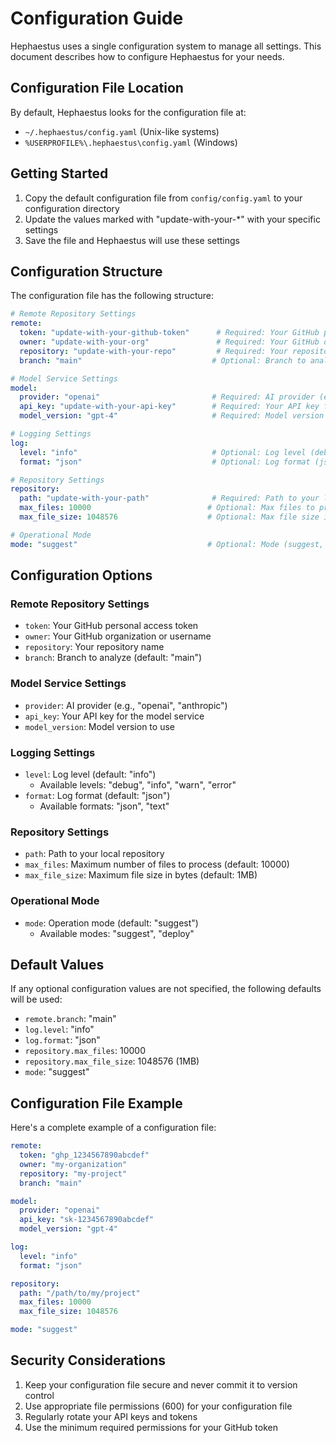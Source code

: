 # Configuration Guide

Hephaestus uses a single configuration system to manage all settings. This document describes how to configure Hephaestus for your needs.

## Configuration File Location

By default, Hephaestus looks for the configuration file at:
- `~/.hephaestus/config.yaml` (Unix-like systems)
- `%USERPROFILE%\.hephaestus\config.yaml` (Windows)

## Getting Started

1. Copy the default configuration file from `config/config.yaml` to your configuration directory
2. Update the values marked with "update-with-your-*" with your specific settings
3. Save the file and Hephaestus will use these settings

## Configuration Structure

The configuration file has the following structure:

```yaml
# Remote Repository Settings
remote:
  token: "update-with-your-github-token"      # Required: Your GitHub personal access token
  owner: "update-with-your-org"               # Required: Your GitHub organization or username
  repository: "update-with-your-repo"         # Required: Your repository name
  branch: "main"                             # Optional: Branch to analyze (default: main)

# Model Service Settings
model:
  provider: "openai"                         # Required: AI provider (e.g., openai, anthropic)
  api_key: "update-with-your-api-key"        # Required: Your API key for the model service
  model_version: "gpt-4"                     # Required: Model version to use

# Logging Settings
log:
  level: "info"                              # Optional: Log level (debug, info, warn, error)
  format: "json"                             # Optional: Log format (json, text)

# Repository Settings
repository:
  path: "update-with-your-path"              # Required: Path to your local repository
  max_files: 10000                          # Optional: Max files to process (default: 10000)
  max_file_size: 1048576                    # Optional: Max file size in bytes (default: 1MB)

# Operational Mode
mode: "suggest"                             # Optional: Mode (suggest, deploy)
```

## Configuration Options

### Remote Repository Settings
- `token`: Your GitHub personal access token
- `owner`: Your GitHub organization or username
- `repository`: Your repository name
- `branch`: Branch to analyze (default: "main")

### Model Service Settings
- `provider`: AI provider (e.g., "openai", "anthropic")
- `api_key`: Your API key for the model service
- `model_version`: Model version to use

### Logging Settings
- `level`: Log level (default: "info")
  - Available levels: "debug", "info", "warn", "error"
- `format`: Log format (default: "json")
  - Available formats: "json", "text"

### Repository Settings
- `path`: Path to your local repository
- `max_files`: Maximum number of files to process (default: 10000)
- `max_file_size`: Maximum file size in bytes (default: 1MB)

### Operational Mode
- `mode`: Operation mode (default: "suggest")
  - Available modes: "suggest", "deploy"

## Default Values

If any optional configuration values are not specified, the following defaults will be used:
- `remote.branch`: "main"
- `log.level`: "info"
- `log.format`: "json"
- `repository.max_files`: 10000
- `repository.max_file_size`: 1048576 (1MB)
- `mode`: "suggest"

## Configuration File Example

Here's a complete example of a configuration file:

```yaml
remote:
  token: "ghp_1234567890abcdef"
  owner: "my-organization"
  repository: "my-project"
  branch: "main"

model:
  provider: "openai"
  api_key: "sk-1234567890abcdef"
  model_version: "gpt-4"

log:
  level: "info"
  format: "json"

repository:
  path: "/path/to/my/project"
  max_files: 10000
  max_file_size: 1048576

mode: "suggest"
```

## Security Considerations

1. Keep your configuration file secure and never commit it to version control
2. Use appropriate file permissions (600) for your configuration file
3. Regularly rotate your API keys and tokens
4. Use the minimum required permissions for your GitHub token 